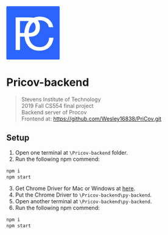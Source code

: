 <img src="./favicon@2x.png" title="FVCproductions" alt="FVCproductions">

# Pricov-backend
> Stevens Institute of Technology  
> 2019 Fall CS554 final project  
> Backend server of Procov  
> Frontend at: https://github.com/Wesley16838/PriCov.git

## Setup

1. Open one terminal at `\Pricov-backend` folder.
2. Run the following npm commend:
```
npm i
npm start
```
3. Get Chrome Driver for Mac or Windows at <a href="https://chromedriver.chromium.org/downloads" target="_blank">here</a>.
4.  Put the Chrome Driver to `\Pricov-backend\py-backend`.
5. Open another terminal at `\Pricov-backend\py-backend`.
6. Run the following npm commend:
```
npm i
npm start
```
